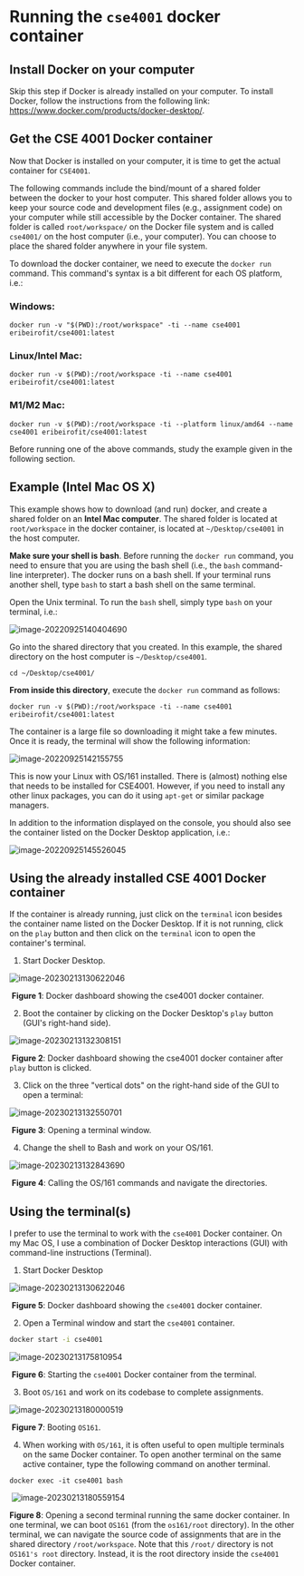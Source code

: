 # Running the `cse4001` docker container

## Install Docker on your computer

Skip this step if Docker is already installed on your computer. To install Docker, follow the instructions from the following link: https://www.docker.com/products/docker-desktop/. 

## Get the CSE 4001 Docker container

Now that Docker is installed on your computer, it is time to get the actual container for `CSE4001`.  

The following commands include the bind/mount of a shared folder between the docker to your host computer. This shared folder allows you to keep your source code and development files (e.g., assignment code) on your computer while still accessible by the Docker container.  The shared folder is called `root/workspace/` on the Docker file system and is called `cse4001/` on the host computer (i.e., your computer). You can choose to place the shared folder anywhere in your file system. 

To download the docker container, we need to execute the `docker run` command. This command's syntax is a bit different for each OS platform, i.e.: 

### Windows:

```shell
docker run -v "$(PWD):/root/workspace" -ti --name cse4001 eribeirofit/cse4001:latest
```

### Linux/Intel Mac:

```shell
docker run -v $(PWD):/root/workspace -ti --name cse4001 eribeirofit/cse4001:latest
```

### M1/M2 Mac:

```shell
docker run -v $(PWD):/root/workspace -ti --platform linux/amd64 --name cse4001 eribeirofit/cse4001:latest
```

Before running one of the above commands, study the example given in the following section. 

## Example (Intel Mac OS X)

This example shows how to download (and run) docker, and create a shared folder on an **Intel Mac computer**. The shared folder is located at `root/workspace` in the docker container, is located at `~/Desktop/cse4001` in the host computer.  

**Make sure your shell is** **bash**. Before running the `docker run` command, you need to ensure that you are using the bash shell (i.e., the `bash` command-line interpreter). The docker runs on a bash shell. If your terminal runs another shell, type `bash` to start a bash shell on the same terminal. 

Open the Unix terminal. To run the `bash` shell, simply type `bash` on your terminal, i.e.: 

![image-20220925140404690](./image-20220925140404690.png)

Go into the shared directory that you created. In this example, the shared directory on the host computer is `~/Desktop/cse4001`. 

```shell
cd ~/Desktop/cse4001/
```

**From inside this directory**, execute the `docker run` command as follows:

```shell
docker run -v $(PWD):/root/workspace -ti --name cse4001 eribeirofit/cse4001:latest
```

The container is a large file so downloading it might take a few minutes. Once it is ready, the terminal will show the following information: 

![image-20220925142155755](./image-20220925142155755.png)

This is now your Linux with OS/161 installed. There is (almost) nothing else that needs to be installed for CSE4001. However, if you need to install any other linux packages, you can do it using `apt-get` or similar package managers. 

In addition to the information displayed on the console, you should also see the container listed on the Docker Desktop application, i.e.: 

![image-20220925145526045](./image-20220925145526045.png)

## Using the already installed CSE 4001 Docker container

If the container is already running, just click on the `terminal` icon besides the container name listed on the Docker Desktop. If it is not running, click on the `play` button and then click on the `terminal` icon to open the container's terminal. 



1. Start Docker Desktop.

![image-20230213130622046](image-20230213130622046.png)

​	**Figure 1**: Docker dashboard showing the cse4001 docker container. 



2. Boot the container by clicking on the Docker Desktop's `play` button (GUI's right-hand side).

![image-20230213132308151](image-20230213132308151.png)

​	**Figure 2**: Docker dashboard showing the cse4001 docker container after `play` button is clicked. 



3. Click on the three "vertical dots" on the right-hand side of the GUI to open a terminal: 

![image-20230213132550701](image-20230213132550701.png)

​	**Figure 3**: Opening a terminal window.

4. Change the shell to Bash and work on your OS/161.

![image-20230213132843690](image-20230213132843690.png)

​	**Figure 4**: Calling the OS/161 commands and navigate the directories. 



## Using the terminal(s)

I prefer to use the terminal to work with the `cse4001` Docker container. On my Mac OS, I use a combination of Docker Desktop interactions (GUI) with command-line instructions (Terminal). 

1. Start Docker Desktop 

![image-20230213130622046](image-20230213130622046.png)

​	**Figure 5**: Docker dashboard showing the `cse4001` docker container. 

2. Open a Terminal window and start the `cse4001` container.

```bash
docker start -i cse4001
```

![image-20230213175810954](image-20230213175810954.png)

​	**Figure 6**: Starting the `cse4001` Docker container from the terminal. 



3. Boot `OS/161` and work on its codebase to complete assignments. 

![image-20230213180000519](image-20230213180000519.png)

​	**Figure 7**: Booting `OS161`.



4. When working with `OS/161`, it is often useful to open multiple terminals on the same Docker container. To open another terminal on the same active container, type the following command on another terminal. 

 ```shell
 docker exec -it cse4001 bash
 ```

​    ![image-20230213180559154](image-20230213180559154.png)

**Figure 8**: Opening a second terminal running the same docker container. In one terminal, we can boot `OS161` (from the `os161/root` directory). In the other terminal, we can navigate the source code of assignments that are in the shared directory `/root/workspace`. Note that this `/root/` directory is not `OS161's root` directory. Instead, it is the root directory inside the `cse4001` Docker container. 

